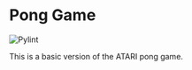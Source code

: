 # Pong Game

![Pylint](https://github.com/cybercritter/pong_game/actions/workflows/pylint.yml/badge.svg)

This is a basic version of the ATARI pong game.


